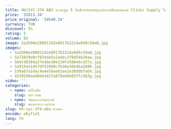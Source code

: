 ```yaml
---
title: HH/SYC-374 ABS ความจุสูง 5 ลิ้นชักการแพทย์ฉุกเฉินรถเข็นสแตนเลส Clinic Supply โรงงานยารถเข็น
price: '32813.34'
price_original: '34540.34'
currency: THB
discount: 5%
rating: 5
volume: 82
image: Sa2b90e28001242e8917b2214a9d9c59eQ.jpg
images:
  - Sa2b90e28001242e8917b2214a9d9c59eQ.jpg
  - Sa72829e0cf834da5a1adec2f6d54b20aw.jpg
  - Sb9c98384a27e4be38e13dfa588e6cd37z.jpg
  - Sa915e51457df41009c7b36e366dba208K.jpg
  - S39a67a14ac4a4e58ae61ee2a30d9bfa6X.jpg
  - S539260aad8de442fa879eb6b037fc5b2g.jpg
video: ''
categories:
  - name: เครื่องมือ
    slug: เคร-องม
  - name: วัดและการวิเคราะห์
    slug: ดและการว-เคราะห
slug: hh-syc-374-abs-ความจ
encode: oEyfixS
lang: th
---
```

  